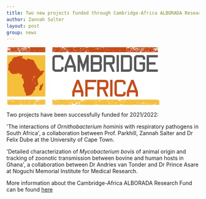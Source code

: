 ```yaml
---
title: Two new projects funded through Cambridge-Africa ALBORADA Research Fund
author: Zannah Salter
layout: post
group: news
---
```


<img src="/static/img/news/Alboradalogo2019.jpg" alt="Cambridge-Africa" class="img-fluid">

Two projects have been successfully funded for 2021/2022: 

'The interactions of *Ornithobacterium hominis* with respiratory pathogens in South Africa', a collaboration between Prof. Parkhill, Zannah Salter and Dr Felix Dube at the University of Cape Town.

'Detailed characterization of *Mycobacterium bovis* of animal origin and tracking of zoonotic transmission between bovine and human hosts in Ghana', a collaboration between Dr Andries van Tonder and Dr Prince Asare at Noguchi Memorial Institute for Medical Research. 

More information about the Cambridge-Africa ALBORADA Research Fund can be found [here](https://www.cambridge-africa.cam.ac.uk/initiatives/the-alborada-research-fund/)